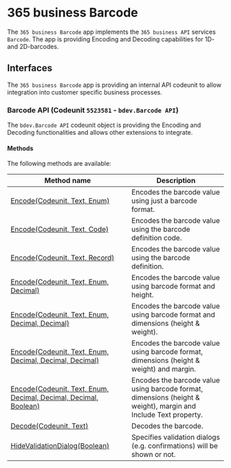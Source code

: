 # 365 business Barcode
The `365 business Barcode` app implements the `365 business API` services `Barcode`. The app is providing Encoding and Decoding capabilities for 1D- and 2D-barcodes. 

## Interfaces
The `365 business Barcode` app is providing an internal API codeunit to allow integration into customer specific business processes.

### Barcode API (Codeunit `5523581` - `bdev.Barcode API`)
The `bdev.Barcode API` codeunit object is providing the Encoding and Decoding functionalities and allows other extensions to integrate.

#### Methods
The following methods are available:

| Method name | Description | 
| --- | ---| 
| [Encode(Codeunit, Text, Enum)](barcodeapi/Encode1.md) | Encodes the barcode value using just a barcode format. |
| [Encode(Codeunit, Text, Code)](barcodeapi/Encode2.md) | Encodes the barcode value using the barcode definition code. |
| [Encode(Codeunit, Text, Record)](barcodeapi/Encode3.md) | Encodes the barcode value using the barcode definition. |
| [Encode(Codeunit, Text, Enum, Decimal)](barcodeapi/Encode4.md) | Encodes the barcode value using barcode format and height. |
| [Encode(Codeunit, Text, Enum, Decimal, Decimal)](barcodeapi/Encode5.md) | Encodes the barcode value using barcode format and dimensions (height & weight). |
| [Encode(Codeunit, Text, Enum, Decimal, Decimal, Decimal)](barcodeapi/Encode6.md) | Encodes the barcode value using barcode format, dimensions (height & weight) and margin. |
| [Encode(Codeunit, Text, Enum, Decimal, Decimal, Decimal, Boolean)](barcodeapi/Encode7.md) | Encodes the barcode value using barcode format, dimensions (height & weight), margin and Include Text property. |
| [Decode(Codeunit, Text)](barcodeapi/Decode1.md) | Decodes the barcode. |
| [HideValidationDialog(Boolean)](barcodeapi/HideValidationDialog.md) | Specifies validation dialogs (e.g. confirmations) will be shown or not. |
